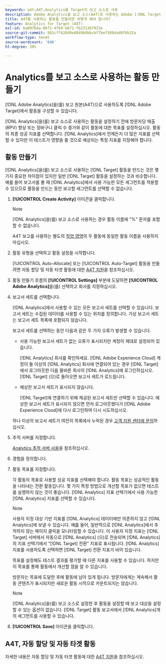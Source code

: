 ```yaml
---
keywords: a4t;A4T;Analytics를 Target의 보고 소스로 사용
description: Adobe Analytics을 보고 소스(A4T)로 사용하는 Adobe [!DNL Target] 에서 활동을 구성하는 방법에 대해 알아봅니다.
title: A4T를 사용하는 활동을 만들려면 어떻게 해야 합니까?
feature: Analytics for Target (A4T)
exl-id: 6a09764a-8bf1-4f69-b871-fb23136f933e
source-git-commit: 981cff428d9e8849b9bbcbf7bef389dad0fbb32a
workflow-type: tm+mt
source-wordcount: '646'
ht-degree: 30%

---
```


# Analytics를 보고 소스로 사용하는 활동 만들기

[!DNL Adobe Analytics]을(를) 보고 원본(A4T)으로 사용하도록 [!DNL Adobe Target]에서 활동을 구성할 수 있습니다.

[!DNL Analytics]을(를) 보고 소스로 사용하는 활동을 설정하기 전에 방문자당 매출(RPV) 향상 또는 장바구니 클릭 수 증가와 같이 활동에 대한 목표를 설정하십시오. 활동의 최종 성공 지표를 선택합니다. [!DNL Analytics]에서 언제든지 더 많은 지표를 선택할 수 있지만 이 테스트가 영향을 줄 것으로 예상되는 특정 지표를 지정해야 합니다.

## 활동 만들기

[!DNL Analytics]을(를) 보고 소스로 사용하는 [!DNL Target] 활동을 만드는 것은 몇 가지 중요한 차이점이 있지만 일반 [!DNL Target] 활동을 설정하는 것과 비슷합니다. 예를 들어 보고서를 볼 때 [!DNL Analytics]에서 사용 가능한 모든 세그먼트를 적용할 수 있으므로 활동을 만드는 동안 보고할 세그먼트를 선택할 수 없습니다.

1. **[!UICONTROL Create Activity]** 아이콘을 클릭합니다.

   >[!NOTE]
   >
   >[!DNL Analytics]을(를) 보고 소스로 사용하는 경우 활동 이름에 &quot;%&quot; 문자를 포함할 수 없습니다.
   >
   >A4T 보고를 사용하는 별도의 [작업 영역](/help/main/administrating-target/c-user-management/property-channel/property-channel.md)의 두 활동에 동일한 활동 이름을 사용하지 마십시오.

1. 활동 유형을 선택하고 활동 설정을 시작합니다.

   [!UICONTROL Auto-Allocate] 또는 [!UICONTROL Auto-Target] 활동을 만들려면 자동 할당 및 자동 타겟 활동에 대한 [A4T 지원](/help/main/c-integrating-target-with-mac/a4t/a4t-at-aa.md)을 참조하십시오.

1. 활동 만들기 흐름의 **[!UICONTROL Settings]** 부분에 도달하면 **[!UICONTROL Adobe Analytics]**&#x200B;을(를) 선택하고 회사를 지정하십시오.
1. 보고서 세트를 선택합니다.

   [!DNL Analytics]에서 사용할 수 있는 모든 보고서 세트를 선택할 수 있습니다. 보고서 세트는 수집된 데이터를 사용할 수 있는 위치를 정의합니다. 가상 보고서 세트는 보고서 세트 목록에 포함되지 않습니다.

   보고서 세트를 선택하는 동안 다음과 같은 두 가지 오류가 발생할 수 있습니다.

   * 사용 가능한 보고서 세트가 없는 오류가 표시되지만 계정이 제대로 설정되어 있습니다.

     [!DNL Analytics] 회사를 확인하세요. [!DNL Adobe Experience Cloud] 계정이 둘 이상의 [!DNL Analytics] 회사에 연결되어 있는 경우 [!DNL Target]에서 로그아웃한 다음 올바른 회사의 [!DNL Analytics]에 로그인하십시오. [!DNL Target] (으)로 돌아오면 보고서 세트가 로드됩니다.

   * 예상한 보고서 세트가 표시되지 않습니다.

     [!DNL Target]에 연결하기 위해 제공된 보고서 세트만 선택할 수 있습니다. 예상한 보고서 세트가 표시되지 않으면 먼저 로그아웃했다가 [!DNL Adobe Experience Cloud]에 다시 로그인하여 다시 시도하십시오.

   하나 이상의 보고서 세트가 여전히 목록에서 누락된 경우 [고객 지원 센터에 문의](/help/main/cmp-resources-and-contact-information.md#reference_ACA3391A00EF467B87930A450050077C)하십시오.

1. 추적 서버를 지정합니다.

   [Analytics 추적 서버 사용](/help/main/c-integrating-target-with-mac/a4t/analytics-tracking-server.md#task_72077BA7E93C4A65A715A18F32228823)을 참조하십시오.

1. 경험을 정의합니다.
1. 활동 목표를 지정합니다.

   각 활동의 목표로 사용할 성공 지표를 선택해야 합니다. 활동 목표는 성공적인 활동을 나타내는 전환 활동입니다. 몇 가지 특정 방법으로 개선할 목표가 없으면 테스트를 실행하지 않는 것이 좋습니다. [!DNL Analytics] 지표 선택기에서 사용 가능한 [!DNL Analytics] 지표를 선택할 수 있습니다.

   >[!NOTE]
   >
   >사용자 지정 대상 기반 지표를 [!DNL Analytics] 데이터에만 의존하지 않고 [!DNL Analytics]에 보낼 수 있습니다. 예를 들어, 일반적으로 [!DNL Analytics]에서 추적하지 않는 페이지 클릭을 모니터링할 수 있습니다. 이 사용자 지정 지표는 [!DNL Target] 서버에서 자동으로 [!DNL Analytics] (으)로 전송되며 [!DNL Analytics]의 지표 선택기에서 &quot;[!DNL Target] 전환&quot; 지표로 표시됩니다. [!DNL Analytics] 지표를 사용하도록 선택하면 [!DNL Target] 전환 지표가 비어 있습니다.

   목표를 설정해도 테스트 결과를 평가할 때 다른 지표를 사용할 수 있습니다. 하지만 이 목표를 통해 활동에서 개선할 점을 알 수 있습니다.

   방문자는 목표에 도달한 후에 활동에 남아 있게 됩니다. 방문자에게는 계속해서 활동 콘텐츠가 표시되지만 새로운 활동 시작으로 카운트되지는 않습니다.

   >[!NOTE]
   >
   >[!DNL Analytics]을(를) 보고 소스로 설정한 후 활동을 설정할 때 보고 대상을 설정할 수 있는 옵션이 없습니다. [!DNL Target] 활동 보고서에서 [!DNL Analytics]개의 세그먼트를 사용할 수 있습니다.

1. **[!UICONTROL Save]** 아이콘을 클릭합니다.

## A4T, 자동 할당 및 자동 타겟 활동

자세한 내용은 자동 할당 및 자동 타겟 활동에 대한 [A4T 지원](/help/main/c-integrating-target-with-mac/a4t/a4t-at-aa.md)을 참조하십시오.
